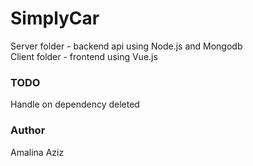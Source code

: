 # SimplyCar

Server folder - backend api using Node.js and Mongodb\
Client folder - frontend using Vue.js

### TODO
Handle on dependency deleted

### Author
Amalina Aziz
